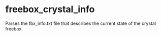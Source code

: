 # freebox_crystal_info

Parses the fbx_info.txt file that describes the current state of the crystal freebox.
